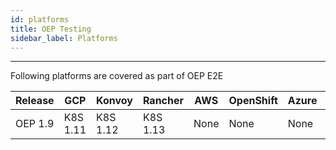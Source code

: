```yaml
---
id: platforms
title: OEP Testing
sidebar_label: Platforms
---
```

------

Following platforms are covered as part of OEP E2E

| Release | GCP      | Konvoy   | Rancher  | AWS    | OpenShift | Azure  | DO   |
| ------- | -------- | -------- | -------- | ------ | --------- | ------ | ---- |
| OEP 1.9 | K8S 1.11 | K8S 1.12 | K8S 1.13 | None   | None      | None   | None |

